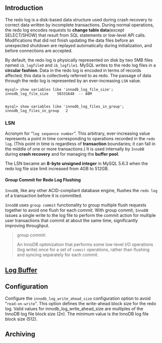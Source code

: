

## Introduction

The redo log is a disk-based data structure used during crash recovery to correct data written by incomplete transactions. During normal operations, the redo log encodes requests to **change table data**(except SELECT/SHOW) that result from SQL statements or low-level API calls. Modifications that did not finish updating the data files before an unexpected shutdown are replayed automatically during initialization, and before connections are accepted. 

By default, the redo log is physically represented on disk by two 5MB files named `ib_logfile0` and `ib_logfile1`. MySQL writes to the redo log files in a **circular fashion**. Data in the redo log is encoded in terms of records affected; this data is collectively referred to as redo. The passage of data through the redo log is represented by an ever-increasing `LSN` value.





```mysql
mysql> show variables like 'innodb_log_file_size';
innodb_log_file_size	50331648  -- 48M


mysql> show variables like 'innodb_log_files_in_group';
innodb_log_files_in_group	2
```



### LSN

Acronym for “`log sequence number`”. This arbitrary, ever-increasing value represents a point in time corresponding to operations recorded in the `redo log`. (This point in time is regardless of **transaction** boundaries; it can fall in the middle of one or more transactions.) It is used internally by `InnoDB` during **crash recovery** and for managing the **buffer pool**.

The LSN became an **8-byte unsigned integer** in MySQL 5.6.3 when the redo log file size limit increased from 4GB to 512GB.

#### Group Commit for Redo Log Flushing



`InnoDB`, like any other ACID-compliant database engine, flushes the `redo log` of a transaction before it is committed. 

`InnoDB` uses `group commit` functionality to group multiple flush requests together to avoid one flush for each commit. With group commit, `InnoDB` issues a single write to the log file to perform the commit action for multiple user transactions that commit at about the same time, significantly improving throughput.

> group commit:  
> 
> An InnoDB optimization that performs some low-level I/O operations (log write) once for a set of `commit` operations, rather than flushing and syncing separately for each commit.


## [Log Buffer](/docs/CS/DB/MySQL/memory.md?id=Log_buffer)

## Configuration

Configure the `innodb_log_write_ahead_size` configuration option to avoid “`read-on-write`”. This option defines the write-ahead block size for the redo log.
Valid values for innodb_log_write_ahead_size are multiples of the InnoDB log file block size (2n). The minimum value is the InnoDB log file block size (512). 

## Archiving

